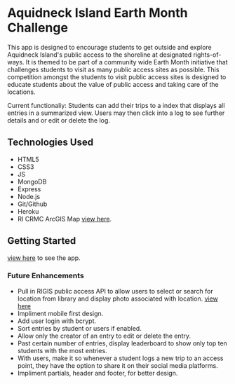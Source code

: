 # Aquidneck Island Earth Month Challenge

This app is designed to encourage students to get outside and explore Aquidneck Island's public access to the shoreline at designated rights-of-ways. It is themed to be part of a community wide Earth Month initiative that challenges students to visit as many public access sites as possible. This competition amongst the students to visit public access sites is designed to educate students about the value of public access and taking care of the locations.

Current functionaliy: Students can add their trips to a index that displays all entries in a summarized view. Users may then click into a log to see further details and or edit or delete the log.

## Technologies Used

* HTML5
* CSS3
* JS
* MongoDB
* Express
* Node.js
* Git/Github
* Heroku
* RI CRMC ArcGIS Map [view here](https://arcg.is/1DeSmD).

## Getting Started

[view here](https://ri-access-project.herokuapp.com/) to see the app.

### Future Enhancements

* Pull in RIGIS public access API to allow users to select or search for location from library and display photo associated with location. [view here](https://www.rigis.org/datasets/public-shoreline-access/)
* Impliment mobile first design.
* Add user login with bcrypt.
* Sort entries by student or users if enabled.
* Allow only the creator of an entry to edit or delete the entry.
* Past certain number of entries, display leaderboard to show only top ten students with the most entries.
* With users, make it so whenever a student logs a new trip to an access point, they have the option to share it on their social media platforms.
* Impliment partials, header and footer, for better design.
